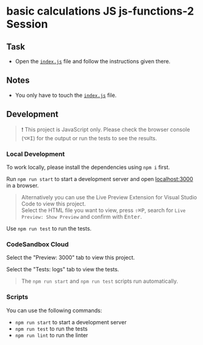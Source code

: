 # basic calculations JS js-functions-2 Session

## Task

- Open the [`index.js`](./index.js) file and follow the instructions given there.

## Notes

- You only have to touch the [`index.js`](./index.js) file.

## Development

> ❗️ This project is JavaScript only. Please check the browser console (<kbd>⌥</kbd><kbd>⌘</kbd><kbd>I</kbd>) for the output or run the tests to see the results.

### Local Development

To work locally, please install the dependencies using `npm i` first.

Run `npm run start` to start a development server and open [localhost:3000](http://localhost:3000) in a browser.

> Alternatively you can use the Live Preview Extension for Visual Studio Code to view this project.  
> Select the HTML file you want to view, press <kbd>⇧</kbd><kbd>⌘</kbd><kbd>P</kbd>, search for `Live Preview: Show Preview` and confirm with <kbd>Enter</kbd>.

Use `npm run test` to run the tests.

### CodeSandbox Cloud

Select the "Preview: 3000" tab to view this project.

Select the "Tests: logs" tab to view the tests.

> The `npm run start` and `npm run test` scripts run automatically.

### Scripts

You can use the following commands:

- `npm run start` to start a development server
- `npm run test` to run the tests
- `npm run lint` to run the linter
